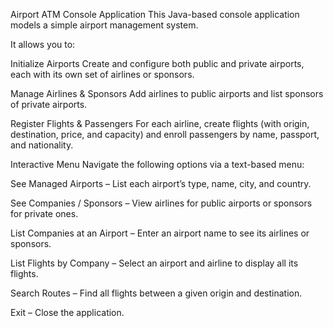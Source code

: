 Airport ATM Console Application
This Java-based console application models a simple airport management system. 

It allows you to:

Initialize Airports
Create and configure both public and private airports, each with its own set of airlines or sponsors.

Manage Airlines & Sponsors
Add airlines to public airports and list sponsors of private airports.

Register Flights & Passengers
For each airline, create flights (with origin, destination, price, and capacity) and enroll passengers by name, passport, and nationality.

Interactive Menu
Navigate the following options via a text-based menu:

See Managed Airports – List each airport’s type, name, city, and country.

See Companies / Sponsors – View airlines for public airports or sponsors for private ones.

List Companies at an Airport – Enter an airport name to see its airlines or sponsors.

List Flights by Company – Select an airport and airline to display all its flights.

Search Routes – Find all flights between a given origin and destination.

Exit – Close the application.

